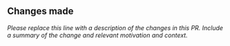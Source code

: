 ## Changes made

_Please replace this line with a description of the changes in this PR. Include
a summary of the change and relevant motivation and context._

